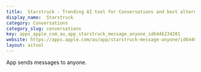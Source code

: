 ```yaml
---
title:  Starstruck - Trending AI tool for Conversations and best alternatives
display_name:  Starstruck
category: Conversations
category_slug: conversations
key: apps_apple_com_au_app_starstruck_message_anyone_id6446234281
website: https://apps.apple.com/au/app/starstruck-message-anyone/id6446234281
layout: aitool
---
```


App sends messages to anyone.
